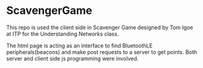 # ScavengerGame
This repo is used the client side in Scavenger Game designed by Tom Igoe at ITP for the Understanding Networks class.

The html page is acting as an interface to find BluetoothLE peripherals(beacons) and make post requests to a server to get points. 
Both server and client side js programming were involved. 
